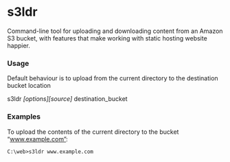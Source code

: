 # s3ldr
Command-line tool for uploading and downloading content from an Amazon S3 bucket, with features that make working with static hosting website happier.
### Usage
Default behaviour is to upload from the current directory to the destination bucket location

s3ldr *[options][source]* destination_bucket

### Examples
To upload the contents of the current directory to the bucket “www.example.com”:
```
C:\web>s3ldr www.example.com
```
